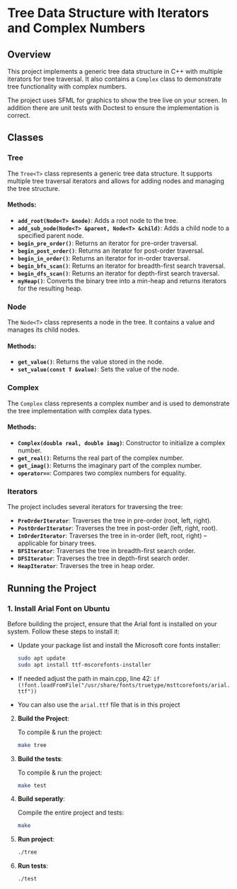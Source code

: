 # Tree Data Structure with Iterators and Complex Numbers

## Overview

This project implements a generic tree data structure in C++ with multiple iterators for tree traversal.
It also contains a `Complex` class to demonstrate tree functionality with complex numbers. 

The project uses SFML for graphics to show the tree live on your screen.
In addition there are unit tests with Doctest to ensure the implementation is correct.

## Classes

### Tree<T>

The `Tree<T>` class represents a generic tree data structure. 
It supports multiple tree traversal iterators and allows for adding nodes and managing the tree structure.

#### Methods:
- **`add_root(Node<T> &node)`**: Adds a root node to the tree.
- **`add_sub_node(Node<T> &parent, Node<T> &child)`**: Adds a child node to a specified parent node.
- **`begin_pre_order()`**: Returns an iterator for pre-order traversal.
- **`begin_post_order()`**: Returns an iterator for post-order traversal.
- **`begin_in_order()`**: Returns an iterator for in-order traversal.
- **`begin_bfs_scan()`**: Returns an iterator for breadth-first search traversal.
- **`begin_dfs_scan()`**: Returns an iterator for depth-first search traversal.
- **`myHeap()`**: Converts the binary tree into a min-heap and returns iterators for the resulting heap. 

### Node<T>

The `Node<T>` class represents a node in the tree.
It contains a value and manages its child nodes.

#### Methods:
- **`get_value()`**: Returns the value stored in the node.
- **`set_value(const T &value)`**: Sets the value of the node.

### Complex

The `Complex` class represents a complex number and is used to demonstrate the tree implementation with complex data types.

#### Methods:
- **`Complex(double real, double imag)`**: Constructor to initialize a complex number.
- **`get_real()`**: Returns the real part of the complex number.
- **`get_imag()`**: Returns the imaginary part of the complex number.
- **`operator==`**: Compares two complex numbers for equality.

### Iterators

The project includes several iterators for traversing the tree:

- **`PreOrderIterator`**: Traverses the tree in pre-order (root, left, right).
- **`PostOrderIterator`**: Traverses the tree in post-order (left, right, root).
- **`InOrderIterator`**: Traverses the tree in in-order (left, root, right) – applicable for binary trees.
- **`BFSIterator`**: Traverses the tree in breadth-first search order.
- **`DFSIterator`**: Traverses the tree in depth-first search order.
- **`HeapIterator`**: Traverses the tree in heap order.

## Running the Project

### 1. Install Arial Font on Ubuntu

Before building the project, ensure that the Arial font is installed on your system.
Follow these steps to install it:

* Update your package list and install the Microsoft core fonts installer:
   ```bash
   sudo apt update
   sudo apt install ttf-mscorefonts-installer

* If needed adjust the path in main.cpp, line 42: `if (!font.loadFromFile("/usr/share/fonts/truetype/msttcorefonts/arial.ttf"))`

* You can also use the `arial.ttf` file that is in this project

2. **Build the Project**:

   To compile & run the project:
   ```sh
   make tree

3. **Build the tests**:

   To compile & run the project:
   ```sh
   make test

4. **Build seperatly**:

   Compile the entire project and tests:
   ```sh
   make

5. **Run project**:

    ```sh
    ./tree

5. **Run tests**:

    ```sh
    ./test
